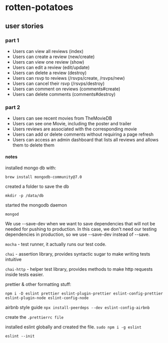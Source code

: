 # rotten-potatoes

## user stories

### part 1

- Users can view all reviews (index)
- Users can create a review (new/create)
- Users can view one review (show)
- Users can edit a review (edit/update)
- Users can delete a review (destroy)
- Users can rsvp to reviews (/rsvps/create, /rsvps/new)
- Users can cancel their rsvp (/rsvps/destroy)
- Users can comment on reviews (comments#create)
- Users can delete comments (comments#destroy)

### part 2

- Users can see recent movies from TheMovieDB
- Users can see one Movie, including the poster and trailer
- Users reviews are associated with the corresponding movie
- Users can add or delete comments without requiring a page refresh
- Users can access an admin dashboard that lists all reviews and allows them to delete them

#### notes

installed mongo db with:

`brew install mongodb-community@7.0`

created a folder to save the db

`mkdir -p /data/db`

started the mongodb daemon

`mongod`

We use --save-dev when we want to save dependencies that will not be needed for pushing to production. In this case, we don't need our testing dependencies in production, so we use --save-dev instead of --save.

`mocha` - test runner, it actually runs our test code.

`chai` - assertion library, provides syntactic sugar to make writing tests intuitive

`chai-http` - helper test library, provides methods to make http requests inside tests easier.

prettier & other formatting stuff:

`npm i -D eslint prettier eslint-plugin-prettier eslint-config-prettier eslint-plugin-node eslint-config-node`

airbnb style guide
`npx install-peerdeps --dev eslint-config-airbnb`

create the `.prettierrc file`

installed eslint globally and created the file.
`sudo npm i -g eslint`

`eslint --init`
